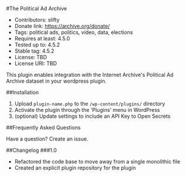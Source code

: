 #The Political Ad Archive

- Contributors: slifty
- Donate link: https://archive.org/donate/
- Tags: political ads, politics, video, data, elections
- Requires at least: 4.5.0
- Tested up to: 4.5.2
- Stable tag: 4.5.2
- License: TBD
- License URI: TBD

This plugin enables integration with the Internet Archive's Political Ad Archive dataset in your wordpress plugin.

##Installation

1. Upload `plugin-name.php` to the `/wp-content/plugins/` directory
2. Activate the plugin through the 'Plugins' menu in WordPress
3. (optional) Update settings to include an API Key to Open Secrets

##Frequently Asked Questions

Have a question? Create an issue.

##Changelog
###1.0
* Refactored the code base to move away from a single monolithic file
* Created an explicit plugin repository for the plugin
